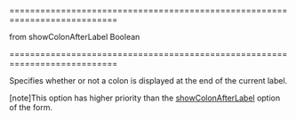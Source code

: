 <!--**
/*-------------------------------------------
    Auto-generated file. Do not modify.
-------------------------------------------

**-->
===========================================================================
<!--default-->from showColonAfterLabel<!--/default-->
<!--type-->Boolean<!--/type-->
===========================================================================

<!--shortDescription-->
Specifies whether or not a colon is displayed at the end of the current label.
<!--/shortDescription-->

<!--fullDescription-->
[note]This option has higher priority than the [showColonAfterLabel](/Documentation/ApiReference/UI_Widgets/dxForm/Configuration/#showColonAfterLabel) option of the form.
<!--/fullDescription-->